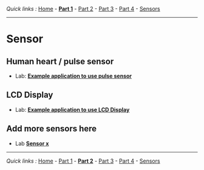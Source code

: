 *Quick links :*
[Home](/README.md) - [**Part 1**](../part1/README.md) - [Part 2](../part2/README.md) - [Part 3](../part3/README.md) - [Part 4](../part4/README.md) - [Sensors](../sensors/README.md)
***

# Sensor

## Human heart / pulse sensor

- Lab: [**Example application to use pulse sensor**](PULSE+RGB.md)

## LCD Display

- Lab: [**Example application to use LCD Display**](LCD.md)

## Add more sensors here

- Lab [**Sensor x**](SENSORx.md)

***
*Quick links :*
[Home](/README.md) - [Part 1](../part1/README.md) - [**Part 2**](../part2/README.md) - [Part 3](../part3/README.md) - [Part 4](../part4/README.md) - [Sensors](../sensors/README.md)